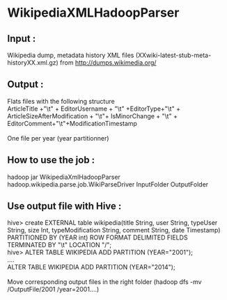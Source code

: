 WikipediaXMLHadoopParser
========================
<h2>Input :</h2> 
Wikipedia dump, metadata history XML files (XXwiki-latest-stub-meta-historyXX.xml.gz) from <a href="http://dumps.wikimedia.org/">http://dumps.wikimedia.org/</a>

<h2>Output :</h2>
Flats files with the following structure<br/>
ArticleTitle +"\t" + EditorUsername + "\t" +EditorType+"\t" + ArticleSizeAfterModification + "\t"+ IsMinorChange + "\t" + EditorComment+"\t"+ModificationTimestamp<br/>
<br/>
One file per year (year partitionner)


<h2>How to use the job :</h2>
hadoop jar WikipediaXmlHadoopParser hadoop.wikipedia.parse.job.WikiParseDriver InputFolder OutputFolder

<h2>Use output file with Hive : </h2>
hive> create EXTERNAL table wikipedia(title String, user String, typeUser String,   size Int, typeModification String, comment String, date Timestamp) PARTITIONED  BY (YEAR int) ROW FORMAT DELIMITED FIELDS TERMINATED BY "\t" LOCATION "/";
<br/>
hive> ALTER TABLE WIKIPEDIA ADD PARTITION (YEAR="2001");<br/>
....<br/>
ALTER TABLE WIKIPEDIA ADD PARTITION (YEAR="2014");<br/>
<br/>
Move corresponding output files in the right folder (hadoop dfs -mv  /OutputFile/2001 /year=2001....) 
